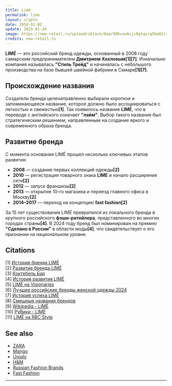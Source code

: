 ```yaml
---
title: Limé
permalink: lime
layout: crypto
date: 2018-01-02
update: 2025-01-24
image: https://new-retail.ru/upload/iblock/0aa/98hvzw6vji0gtqvrq5hm81lcnyzfgj26.jpeg
credits: new-retail.ru
---
```


**LIMÉ** — это российский бренд одежды, основанный в 2008 году самарским предпринимателем **Дмитрием Хохловым**<strong>[1]</strong><strong>[7]</strong>. Изначально компания называлась **"Стиль Трейд"** и начиналась с небольшого производства на базе бывшей швейной фабрики в Самаре<strong>[1]</strong><strong>[7]</strong>.

## Происхождение названия

Создатели бренда целенаправленно выбирали короткое и запоминающееся название, которое должно было ассоциироваться с легкостью и свежестью<strong>[1]</strong>. Так появилось название **LIMÉ**, что в переводе с английского означает **"лайм"**. Выбор такого названия был стратегическим решением, направленным на создание яркого и современного образа бренда.

## Развитие бренда

С момента основания LIMÉ прошел несколько ключевых этапов развития:

- **2008** — создание первых коллекций одежды<strong>[2]</strong>
- **2010** — регистрация товарного знака **LIME** и начало расширения сети<strong>[2]</strong>
- **2012** — запуск франшизы<strong>[2]</strong>
- **2013** — открытие 10-го магазина и переезд главного офиса в Москву<strong>[2]</strong>
- **2014–2017** — переход на концепцию **fast fashion**<strong>[2]</strong>

За 15 лет существования LIMÉ превратился из локального бренда в крупного российского **фэшн-ритейлера**, представленного во многих городах страны<strong>[4]</strong>. В 2024 году бренд был номинирован на премию **"Сделано в России"** в области моды<strong>[4]</strong>, что свидетельствует о его признании на национальном уровне.

## Citations

[1] [История бренда LIMÉ](https://postium.ru/istoriya-brenda-lime/)  
[2] [Развитие бренда LIMÉ](https://brand-hub.ru/media/lime-uspeshen-iz-za-dolgosrochnoy-strategii-ili-iz-za-uhoda-vseh-brendov-s-rynka)  
[3] [Коктебель Бар](https://ginza.ru/msk/restaurant/koktebel_bar)  
[4] [История развития LIMÉ](https://begemot.ai/projects/1792264-istoriia-razvitiia-i-sozdaniia-brenda-rossiiskoi-odezdy-lime)  
[5] [LIMÉ на Visionaries](https://visionaries.rbc.ru/visionaries/lime/)  
[6] [Лучшие российские бренды женской одежды 2024](https://lenta.ru/articles/2024/09/05/luchshie-rossiyskie-brendy-zhenskoy-odezhdy-v-2024-godu/)  
[7] [История успеха LIMÉ](https://www.sellerinfo.ru/blog/secrets/istoriia-uspiekha-brienda-lime-33162.html)  
[8] [Смешные названия брендов](https://adme.media/articles/15-nazvanij-brendov-kotorye-pri-perevode-na-russkij-yazyk-vyzyvayut-pristup-dikogo-smeha-2507066/)  
[9] [Wikipedia - LIMÉ](https://ru.wikipedia.org/wiki/Lime_(%D0%B1%D1%80%D0%B5%D0%BD%D0%B4))  
[10] [РуВики - LIMÉ](https://ru.ruwiki.ru/wiki/Lime_(%D0%B1%D1%80%D0%B5%D0%BD%D0%B4))  
[11] [LIMÉ на RBC Style](https://style.rbc.ru/items/626175149a7947a864c3129c)  

## See also

- [ZARA](zara)  
- [Mango](mango)  
- [Uniqlo](uniqlo)  
- [H&M](h-m)  
- [Russian Fashion Brands](russian-fashion-brands)  
- [Fast Fashion](fast-fashion)  

---

<!-- Prompt:
- Check today date update: 2025-01-24
- Change title: A Template with article topic
- Create permalink: from article-topic
- Edit "Citations" section title to ## Citations.
- IF two "Citations" blocke merge to one
- Format the references in the "Citations" section as follows: [1] [URL](URL).
- When referring to a citation number in the text, use the following HTML tag format: <strong>[1]</strong>.
- Ensure each citation number correctly corresponds to the entry in the "Citations" section.
- The citation numbers should be clickable links in the format above.
- Provide a list of related topics in the same format as above.
- Use the pattern "[Topic Name](topic-link)" for each item.
- The **See also** section must be included automatically at the end of the article.
- Leave this Prompt after editing at the end of the code.
-->
